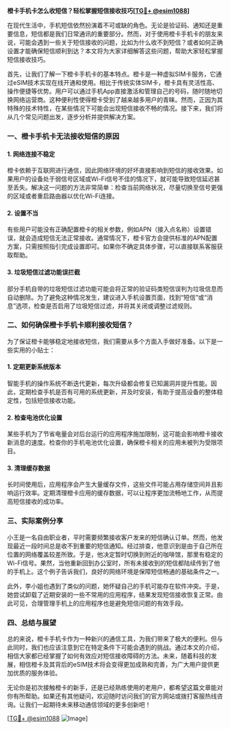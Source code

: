 **橙卡手机卡怎么收短信？轻松掌握短信接收技巧[[TG💪+ @esim1088](https://t.me/s/esim1088)]**

在现代生活中，手机短信依然扮演着不可或缺的角色。无论是验证码、通知还是重要信息，短信都是我们日常通讯的重要部分。然而，对于使用橙卡手机卡的朋友来说，可能会遇到一些关于短信接收的问题，比如为什么收不到短信？或者如何正确设置才能确保短信顺利到达？本文将为大家详细解答这些问题，帮助大家轻松掌握短信接收技巧。

首先，让我们了解一下橙卡手机卡的基本特点。橙卡是一种虚拟SIM卡服务，它通过eSIM技术实现在线开通和使用。相比于传统实体SIM卡，橙卡具有灵活性高、操作便捷等优势。用户可以通过手机App直接激活和管理自己的号码，随时随地切换网络运营商。这种便利性使得橙卡受到了越来越多用户的青睐。然而，正因为其特殊的技术特性，在某些情况下可能会出现短信接收不畅的情况。接下来，我们将从几个常见问题出发，逐步分析并提供解决方案。

### 一、橙卡手机卡无法接收短信的原因

#### 1. 网络连接不稳定
橙卡依赖于互联网进行通信，因此网络环境的好坏直接影响到短信的接收效果。如果用户的设备处于弱信号区域或Wi-Fi信号不佳的情况下，就可能导致短信延迟甚至丢失。解决这一问题的方法非常简单：检查当前网络状况，尽量切换至信号更强的区域或者重启路由器以优化Wi-Fi连接。

#### 2. 设置不当
有些用户可能没有正确配置橙卡的相关参数，例如APN（接入点名称）设置错误，就会造成短信无法正常接收。通常情况下，橙卡官方会提供标准的APN配置方案，只需按照指引完成设置即可。如果你不确定具体步骤，可以直接联系客服获取帮助。

#### 3. 垃圾短信过滤功能误拦截
部分手机自带的垃圾短信过滤功能可能会将正常的验证码类短信误判为垃圾信息而自动删除。为了避免这种情况发生，建议进入手机设置页面，找到“短信”或“消息”选项，检查是否启用了垃圾短信过滤，并将其关闭或调整过滤规则。

### 二、如何确保橙卡手机卡顺利接收短信？

为了保证橙卡能够稳定地接收短信，我们需要从多个方面入手做好准备。以下是一些实用的小贴士：

#### 1. 定期更新系统版本
智能手机的操作系统不断迭代更新，每次升级都会修复已知漏洞并提升性能。因此，定期检查手机是否有可用的系统更新，并及时安装，有助于提高设备的整体稳定性，包括短信接收功能。

#### 2. 检查电池优化设置
某些手机为了节省电量会对后台运行的应用程序施加限制，这可能会影响橙卡接收新消息的速度。检查你的手机电池优化设置，确保橙卡相关的应用未被列为受限项目。

#### 3. 清理缓存数据
长时间使用后，应用程序会产生大量缓存文件，这些文件可能占用存储空间并且影响运行效率。定期清理橙卡应用的缓存数据，可以让程序更加流畅地工作，从而提高短信接收的成功率。

### 三、实际案例分享

小王是一名自由职业者，平时需要频繁接收客户发来的短信确认订单。然而，他发现最近一段时间总是收不到重要的短信通知。经过排查，他意识到是由于自己所在位置的网络覆盖较差所致。于是，他决定暂时切换到附近的咖啡馆，那里有稳定的Wi-Fi信号。果然，当他重新回到办公室时，所有未接收到的短信都陆续传到了他的手机上。这个例子告诉我们，良好的网络环境是保障短信畅通的基础条件之一。

此外，李小姐也遇到了类似的问题，她怀疑自己的手机可能存在软件冲突。于是，她尝试卸载了近期安装的一些不常用的应用程序，结果发现短信接收恢复正常。由此可见，合理管理手机上的应用程序也是避免短信问题的有效手段。

### 四、总结与展望

总的来说，橙卡手机卡作为一种新兴的通信工具，为我们带来了极大的便利。但与此同时，我们也应该注意到它在特定条件下可能会遇到的挑战。通过本文的介绍，相信大家都已经掌握了如何有效应对短信接收障碍的方法。未来，随着科技的发展，相信橙卡及其背后的eSIM技术将会变得更加成熟和完善，为广大用户提供更加优质的服务体验。

无论你是初次接触橙卡的新手，还是已经熟练使用的老用户，都希望这篇文章能对你有所帮助。如果还有其他疑问，欢迎随时访问我们的官方网站或拨打客服热线咨询。让我们一起期待未来移动通信领域的更多创新吧！

[[TG💪+ @esim1088](https://t.me/s/esim1088) ![Image](https://i.postimg.cc/4NQfJmqS/Snipaste-2025-05-13-00-14-12.png)]